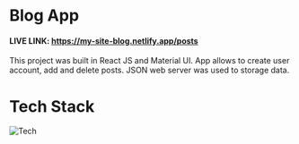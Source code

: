 # Blog App

#### LIVE LINK: https://my-site-blog.netlify.app/posts

This project was built in React JS and Material UI. App allows to create user account, add and delete posts. JSON web server was used to storage data.

# Tech Stack

![Tech](https://skills.thijs.gg/icons?i=react,js,html,css,materialui)
